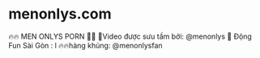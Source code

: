# menonlys.com
🔥🔥 MEN ONLYS PORN 🔞🔥  🔞Video được sưu tầm bởi: @menonlys  📮 Động Fun Sài Gòn : l 🔥🔥hàng khủng: @menonlysfan
